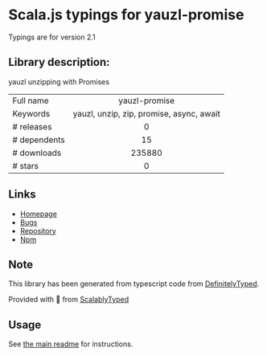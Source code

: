 
# Scala.js typings for yauzl-promise

Typings are for version 2.1

## Library description:
yauzl unzipping with Promises

|                    |                 |
| ------------------ | :-------------: |
| Full name          | yauzl-promise |
| Keywords           | yauzl, unzip, zip, promise, async, await |
| # releases         | 0 |
| # dependents       | 15 |
| # downloads        | 235880 |
| # stars            | 0 |

## Links
- [Homepage](https://github.com/overlookmotel/yauzl-promise#readme)
- [Bugs](https://github.com/overlookmotel/yauzl-promise/issues)
- [Repository](https://github.com/overlookmotel/yauzl-promise)
- [Npm](https://www.npmjs.com/package/yauzl-promise)
    


## Note
This library has been generated from typescript code from [DefinitelyTyped](https://definitelytyped.org).

Provided with :purple_heart: from [ScalablyTyped](https://github.com/oyvindberg/ScalablyTyped)

## Usage
See [the main readme](../../readme.md) for instructions.


